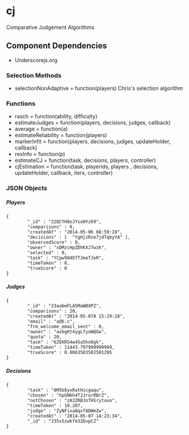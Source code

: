 cj
==

Comparative Judgement Algorithms

Component Dependencies
----------------------
* Underscorejs.org

### Selection Methods ###
* selectionNonAdaptive = function(players)
Chris's selection algorithm

### Functions ###
* rasch = function(ability, difficulty)
* estimateJudges = function(players, decisions, judges, callback)
* average = function(a) 
* estimateReliability = function(players)
* markerInfit = function(players, decisions, judges, updateHolder, callback)
* resInfo = function(p) 
* estimateCJ = function(task, decisions, players, controller)
* cjEstimation = function(task, playerids, players , decisions, updateHolder, callback, iters, controller)

### JSON Objects ###
##### Players #####
```
{                                                                                                                                                                                                                                              
        "_id" : "22QCYH8oJYsoHYz69", 
        "comparisons" : 0, 
        "createdAt" : "2014-05-06 08:59:28", 
        "decisions" : [  "tgHjzRze7jdTqbyYA" ],                                                                   
        "observedScore" : 0,
        "owner" : "xDMzcHpZDhKXJ7wzk", 
        "selected" : 0, 
        "task" : "YCpw984EfTJmeTJeR",
        "timeTaken" : 0, 
        "trueScore" : 0 
}  
```
##### Judges #####
```
{                                                                                                                                                                                                                                              
        "_id" : "23aa6mFLA5MaWBXPZ",
        "comparisons" : 20,
        "createdAt" : "2014-05-078 15:29:28",
        "email" : "a@b.c",  
        "frm_welcome_email_sent" : 0, 
        "owner" : "avbgKt4ygLfyoWQGw", 
        "quota" : 20,
        "task" : "6ZEKR54w45a5hn8gk", 
        "timeTaken" : 11443.797999999999, 
        "trueScore" : 0.8063503582501295  
}     
```
##### Decisions #####
```
{                                                                                                                                                                                                                                              
        "task" : "8M5b8yxRatHicgaqu", 
        "chosen" : "hpGN6h4TJJrurRBrZ",
        "notChosen" : "zA3ZRBJnTHSrytaxo",
        "timeTaken" : 10.207,
        "judge" : "ZyNFixaAqxTADWmZw", 
        "createdAt" : "2014-05-07 14:23:34",                 
        "_id" : "235x5zwkfm32DvpCZ" 
}  
```


